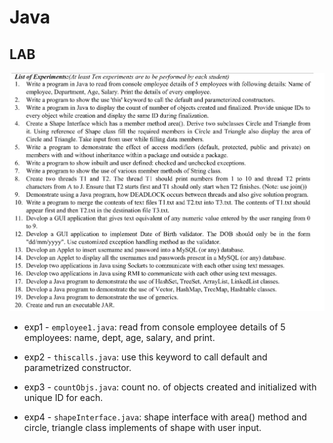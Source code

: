 # Java

## LAB

![lab-practicals](lab-practicals-sem4.png)

- exp1 - `employee1.java`: read from console employee details of 5 employees: name, dept, age, salary, and print.

- exp2 - `thiscalls.java`: use this keyword to call default and parametrized constructor.

- exp3 - `countObjs.java`: count no. of objects created and initialized with unique ID for each.

- exp4 - `shapeInterface.java`: shape interface with area() method and circle, triangle class implements of shape with user input.
